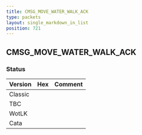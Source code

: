 ```yaml
---
title: CMSG_MOVE_WATER_WALK_ACK
type: packets
layout: single_markdown_in_list
position: 721
---
```


## CMSG_MOVE_WATER_WALK_ACK

### Status

Version | Hex | Comment
---------- | ---------- | ---------- 
Classic |  |  
TBC |  |  
WotLK |  |  
Cata |  |  
